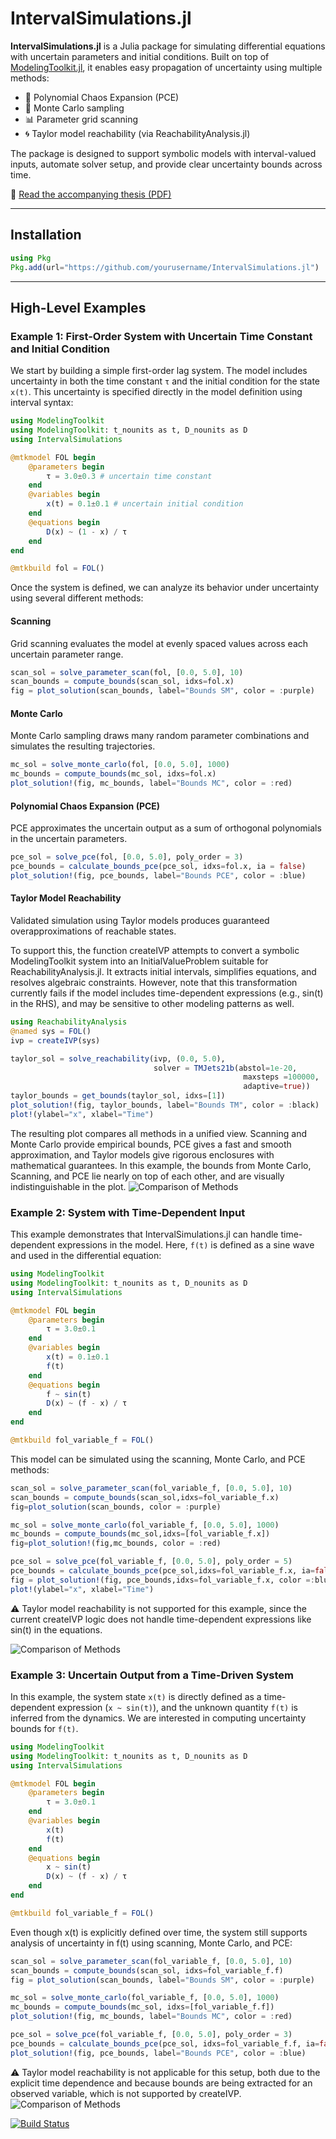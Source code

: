 # IntervalSimulations.jl

**IntervalSimulations.jl** is a Julia package for simulating differential equations with uncertain parameters and initial conditions. Built on top of [ModelingToolkit.jl](https://mtk.sciml.ai/), it enables easy propagation of uncertainty using multiple methods:

* 🧮 Polynomial Chaos Expansion (PCE)
* 🎲 Monte Carlo sampling
* 📊 Parameter grid scanning
* 🌀 Taylor model reachability (via ReachabilityAnalysis.jl)

The package is designed to support symbolic models with interval-valued inputs, automate solver setup, and provide clear uncertainty bounds across time.

📄 [Read the accompanying thesis (PDF)](thesis.pdf)

---

## Installation

```julia
using Pkg
Pkg.add(url="https://github.com/yourusername/IntervalSimulations.jl")
```

---

## High-Level Examples

### Example 1: First-Order System with Uncertain Time Constant and Initial Condition

We start by building a simple first-order lag system. The model includes uncertainty in both the time constant `τ` and the initial condition for the state `x(t)`. This uncertainty is specified directly in the model definition using interval syntax:

```julia
using ModelingToolkit
using ModelingToolkit: t_nounits as t, D_nounits as D
using IntervalSimulations

@mtkmodel FOL begin
    @parameters begin
        τ = 3.0±0.3 # uncertain time constant
    end
    @variables begin
        x(t) = 0.1±0.1 # uncertain initial condition
    end
    @equations begin
        D(x) ~ (1 - x) / τ
    end
end

@mtkbuild fol = FOL()
```

Once the system is defined, we can analyze its behavior under uncertainty using several different methods:

#### Scanning

Grid scanning evaluates the model at evenly spaced values across each uncertain parameter range.

```julia
scan_sol = solve_parameter_scan(fol, [0.0, 5.0], 10)
scan_bounds = compute_bounds(scan_sol, idxs=fol.x)
fig = plot_solution(scan_bounds, label="Bounds SM", color = :purple)
```

#### Monte Carlo

Monte Carlo sampling draws many random parameter combinations and simulates the resulting trajectories.

```julia
mc_sol = solve_monte_carlo(fol, [0.0, 5.0], 1000)
mc_bounds = compute_bounds(mc_sol, idxs=fol.x)
plot_solution!(fig, mc_bounds, label="Bounds MC", color = :red)
```

#### Polynomial Chaos Expansion (PCE)

PCE approximates the uncertain output as a sum of orthogonal polynomials in the uncertain parameters.

```julia
pce_sol = solve_pce(fol, [0.0, 5.0], poly_order = 3)
pce_bounds = calculate_bounds_pce(pce_sol, idxs=fol.x, ia = false)
plot_solution!(fig, pce_bounds, label="Bounds PCE", color = :blue)
```

#### Taylor Model Reachability

Validated simulation using Taylor models produces guaranteed overapproximations of reachable states.

To support this, the function createIVP attempts to convert a symbolic ModelingToolkit system into an InitialValueProblem suitable for ReachabilityAnalysis.jl. It extracts initial intervals, simplifies equations, and resolves algebraic constraints. However, note that this transformation currently fails if the model includes time-dependent expressions (e.g., sin(t) in the RHS), and may be sensitive to other modeling patterns as well.

```julia
using ReachabilityAnalysis
@named sys = FOL()
ivp = createIVP(sys)

taylor_sol = solve_reachability(ivp, (0.0, 5.0), 
                                solver = TMJets21b(abstol=1e-20, 
                                                    maxsteps =100000,
                                                    adaptive=true))
taylor_bounds = get_bounds(taylor_sol, idxs=[1])
plot_solution!(fig, taylor_bounds, label="Bounds TM", color = :black)
plot!(ylabel="x", xlabel="Time")
```

The resulting plot compares all methods in a unified view. Scanning and Monte Carlo provide empirical bounds, PCE gives a fast and smooth approximation, and Taylor models give rigorous enclosures with mathematical guarantees. In this example, the bounds from Monte Carlo, Scanning, and PCE lie nearly on top of each other, and are visually indistinguishable in the plot.
![Comparison of Methods](plot.svg)


### Example 2: System with Time-Dependent Input

This example demonstrates that IntervalSimulations.jl can handle time-dependent expressions in the model. Here, `f(t)` is defined as a sine wave and used in the differential equation:

```julia
using ModelingToolkit
using ModelingToolkit: t_nounits as t, D_nounits as D
using IntervalSimulations

@mtkmodel FOL begin
    @parameters begin
        τ = 3.0±0.1
    end
    @variables begin
        x(t) = 0.1±0.1
        f(t)
    end
    @equations begin
        f ~ sin(t)
        D(x) ~ (f - x) / τ
    end
end

@mtkbuild fol_variable_f = FOL()

```
This model can be simulated using the scanning, Monte Carlo, and PCE methods:

```julia
scan_sol = solve_parameter_scan(fol_variable_f, [0.0, 5.0], 10)
scan_bounds = compute_bounds(scan_sol,idxs=fol_variable_f.x)
fig=plot_solution(scan_bounds, color = :purple)

mc_sol = solve_monte_carlo(fol_variable_f, [0.0, 5.0], 1000)
mc_bounds = compute_bounds(mc_sol,idxs=[fol_variable_f.x])
fig=plot_solution!(fig,mc_bounds, color = :red)

pce_sol = solve_pce(fol_variable_f, [0.0, 5.0], poly_order = 5)
pce_bounds = calculate_bounds_pce(pce_sol,idxs=fol_variable_f.x, ia=false)
fig = plot_solution!(fig, pce_bounds,idxs=fol_variable_f.x, color =:blue)
plot!(ylabel="x", xlabel="Time")
```
⚠️ Taylor model reachability is not supported for this example, since the current createIVP logic does not handle time-dependent expressions like sin(t) in the equations.

![Comparison of Methods](plot2.svg)

### Example 3: Uncertain Output from a Time-Driven System

In this example, the system state `x(t)` is directly defined as a time-dependent expression (`x ~ sin(t)`), and the unknown quantity `f(t)` is inferred from the dynamics. We are interested in computing uncertainty bounds for `f(t)`.

```julia
using ModelingToolkit
using ModelingToolkit: t_nounits as t, D_nounits as D
using IntervalSimulations

@mtkmodel FOL begin
    @parameters begin
        τ = 3.0±0.1
    end
    @variables begin
        x(t)
        f(t)
    end
    @equations begin
        x ~ sin(t)
        D(x) ~ (f - x) / τ
    end
end

@mtkbuild fol_variable_f = FOL()
```
Even though x(t) is explicitly defined over time, the system still supports analysis of uncertainty in f(t) using scanning, Monte Carlo, and PCE:
```julia
scan_sol = solve_parameter_scan(fol_variable_f, [0.0, 5.0], 10)
scan_bounds = compute_bounds(scan_sol, idxs=fol_variable_f.f)
fig = plot_solution(scan_bounds, label="Bounds SM", color = :purple)

mc_sol = solve_monte_carlo(fol_variable_f, [0.0, 5.0], 1000)
mc_bounds = compute_bounds(mc_sol, idxs=[fol_variable_f.f])
plot_solution!(fig, mc_bounds, label="Bounds MC", color = :red)

pce_sol = solve_pce(fol_variable_f, [0.0, 5.0], poly_order = 3)
pce_bounds = calculate_bounds_pce(pce_sol, idxs=fol_variable_f.f, ia=false)
plot_solution!(fig, pce_bounds, label="Bounds PCE", color = :blue)
```
⚠️ Taylor model reachability is not applicable for this setup, both due to the explicit time dependence and because bounds are being extracted for an observed variable, which is not supported by createIVP.
![Comparison of Methods](plot3.svg)

[![Build Status](https://github.com/rasmus.kovacs/IntervalSimulations.jl/actions/workflows/CI.yml/badge.svg?branch=main)](https://github.com/rasmus.kovacs/IntervalSimulations.jl/actions/workflows/CI.yml?query=branch%3Amain)
